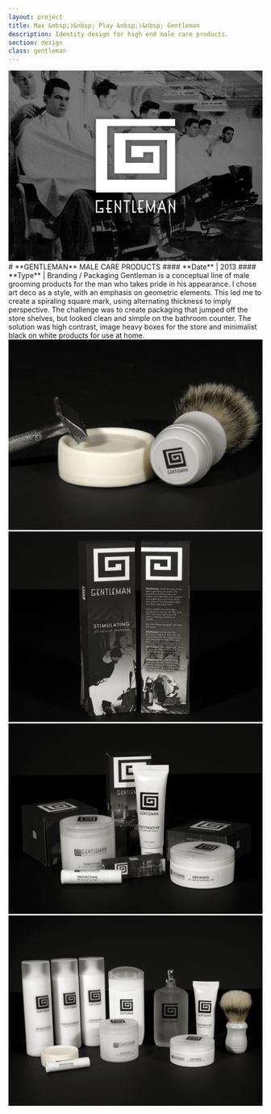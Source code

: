 ```yaml
---
layout: project
title: Max &nbsp;❭&nbsp; Play &nbsp;❭&nbsp; Gentleman
description: Identity design for high end male care products.
section: design
class: gentleman
---
```


<div class="content half"><a class="img-modal" rel="group" href="gentleman_01.jpg" ><img src="gentleman_01.jpg" alt=" "/></a></div>

<div class="content half" markdown="1">
# **GENTLEMAN** MALE CARE PRODUCTS
#### **Date** | 2013
#### **Type** | Branding / Packaging
Gentleman is a conceptual line of male grooming products for the man who takes pride in his appearance.  I chose art deco as a style, with an emphasis on geometric elements. This led me to create a spiraling square mark, using alternating thickness to imply perspective. The challenge was to create packaging that jumped off the store shelves, but looked clean and simple on the bathroom counter.  The solution was high contrast, image heavy boxes for the store and minimalist black on white products for use at home.
</div>

<div class="content half"><a class="img-modal" rel="group" href="gentleman_02.jpg" ><img src="gentleman_02.jpg" alt=" "/></a></div>
<div class="content half"><a class="img-modal" rel="group" href="gentleman_03.jpg" ><img src="gentleman_03.jpg" alt=" "/></a></div>
<div class="content half"><a class="img-modal" rel="group" href="gentleman_04.jpg" ><img src="gentleman_04.jpg" alt=" "/></a></div>
<div class="content half"><a class="img-modal" rel="group" href="gentleman_05.jpg" ><img src="gentleman_05.jpg" alt=" "/></a></div>

